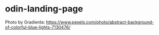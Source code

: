 # odin-landing-page
Photo by Gradienta: https://www.pexels.com/photo/abstract-background-of-colorful-blue-lights-7130476/